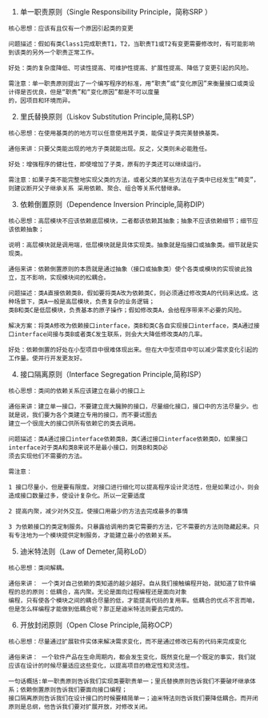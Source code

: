 1. 单一职责原则（Single Responsibility Principle，简称SRP ）

```
核心思想：应该有且仅有一个原因引起类的变更

问题描述：假如有类Class1完成职责T1，T2，当职责T1或T2有变更需要修改时，有可能影响到该类的另外一个职责正常工作。

好处：类的复杂度降低、可读性提高、可维护性提高、扩展性提高、降低了变更引起的风险。

需注意：单一职责原则提出了一个编写程序的标准，用“职责”或“变化原因”来衡量接口或类设计得是否优良，但是“职责”和“变化原因”都是不可以度量
的，因项目和环境而异。

```

2. 里氏替换原则（Liskov Substitution Principle,简称LSP）

```
核心思想：在使用基类的的地方可以任意使用其子类，能保证子类完美替换基类。

通俗来讲：只要父类能出现的地方子类就能出现。反之，父类则未必能胜任。

好处：增强程序的健壮性，即使增加了子类，原有的子类还可以继续运行。

需注意：如果子类不能完整地实现父类的方法，或者父类的某些方法在子类中已经发生“畸变”，则建议断开父子继承关系 采用依赖、聚合、组合等关系代替继承。

```

3. 依赖倒置原则（Dependence Inversion Principle,简称DIP）

```
核心思想：高层模块不应该依赖底层模块，二者都该依赖其抽象；抽象不应该依赖细节；细节应该依赖抽象；

说明：高层模块就是调用端，低层模块就是具体实现类。抽象就是指接口或抽象类。细节就是实现类。

通俗来讲：依赖倒置原则的本质就是通过抽象（接口或抽象类）使个各类或模块的实现彼此独立，互不影响，实现模块间的松耦合。

问题描述：类A直接依赖类B，假如要将类A改为依赖类C，则必须通过修改类A的代码来达成。这种场景下，类A一般是高层模块，负责复杂的业务逻辑；
类B和类C是低层模块，负责基本的原子操作；假如修改类A，会给程序带来不必要的风险。

解决方案：将类A修改为依赖接口interface，类B和类C各自实现接口interface，类A通过接口interface间接与类B或者类C发生联系，则会大大降低修改类A的几率。

好处：依赖倒置的好处在小型项目中很难体现出来。但在大中型项目中可以减少需求变化引起的工作量。使并行开发更友好。

```

4. 接口隔离原则（Interface Segregation Principle,简称ISP）

```
核心思想：类间的依赖关系应该建立在最小的接口上

通俗来讲：建立单一接口，不要建立庞大臃肿的接口，尽量细化接口，接口中的方法尽量少。也就是说，我们要为各个类建立专用的接口，而不要试图去
建立一个很庞大的接口供所有依赖它的类去调用。

问题描述：类A通过接口interface依赖类B，类C通过接口interface依赖类D，如果接口interface对于类A和类B来说不是最小接口，则类B和类D必
须去实现他们不需要的方法。

需注意：

1 接口尽量小，但是要有限度。对接口进行细化可以提高程序设计灵活性，但是如果过小，则会造成接口数量过多，使设计复杂化。所以一定要适度

2 提高内聚，减少对外交互。使接口用最少的方法去完成最多的事情

3 为依赖接口的类定制服务。只暴露给调用的类它需要的方法，它不需要的方法则隐藏起来。只有专注地为一个模块提供定制服务，才能建立最小的依赖关系。

```

5. 迪米特法则（Law of Demeter,简称LoD）

```
核心思想：类间解耦。

通俗来讲： 一个类对自己依赖的类知道的越少越好。自从我们接触编程开始，就知道了软件编程的总的原则：低耦合，高内聚。无论是面向过程编程还是面向对象
编程，只有使各个模块之间的耦合尽量的低，才能提高代码的复用率。低耦合的优点不言而喻，但是怎么样编程才能做到低耦合呢？那正是迪米特法则要去完成的。

```

6. 开放封闭原则（Open Close Principle,简称OCP）

```
核心思想：尽量通过扩展软件实体来解决需求变化，而不是通过修改已有的代码来完成变化

通俗来讲： 一个软件产品在生命周期内，都会发生变化，既然变化是一个既定的事实，我们就应该在设计的时候尽量适应这些变化，以提高项目的稳定性和灵活性。

一句话概括:单一职责原则告诉我们实现类要职责单一；里氏替换原则告诉我们不要破坏继承体系；依赖倒置原则告诉我们要面向接口编程；
接口隔离原则告诉我们在设计接口的时候要精简单一；迪米特法则告诉我们要降低耦合。而开闭原则是总纲，他告诉我们要对扩展开放，对修改关闭。

```





